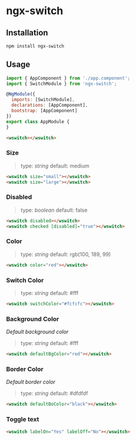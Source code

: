 # ngx-switch

## Installation

```sh
npm install ngx-switch
```
## Usage

```javascript
import { AppComponent } from './app.component';
import { SwitchModule } from 'ngx-switch';

@NgModule({
  imports: [SwitchModule],
  declarations: [AppComponent],
  bootstrap: [AppComponent]
})
export class AppModule {
}
```

```html
<wswitch></wswitch>
```
### Size

> type: *string*
> default: medium
```html
<wswitch size="small"></wswitch>
<wswitch size="large"></wswitch>
```
### Disabled

> type: *boolean*
> default: false
```html
<wswitch disabled></wswitch>
<wswitch checked [disabled]="true"></wswitch>
```
### Color

> type: *string*
> default: rgb(100, 189, 99)
```html
<wswitch color="red"></wswitch>
```

### Switch Color

> type: *string*
> default: #fff

```html
<wswitch switchColor="#fcfcfc"></wswitch>
```

### Background Color

*Default background color*

> type: *string*
> default: #fff

```html
<wswitch defaultBgColor="red"></wswitch>
```

### Border Color

*Default border color*

> type: *string*
> default: #dfdfdf

```html
<wswitch defaultBoColor="black"></wswitch>
```
### Toggle text

```html
<wswitch labelOn="Yes" labelOff="No"></wswitch>
```